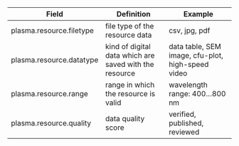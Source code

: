 | Field                    | Definition                                             | Example                                           |
| ------------------------ | ------------------------------------------------------ | ------------------------------------------------- |
| plasma.resource.filetype | file type of the resource data                         | csv, jpg, pdf                                     |
| plasma.resource.datatype | kind of digital data which are saved with the resource | data table, SEM image, cfu-plot, high-speed video |
| plasma.resource.range    | range in which the resource is valid                   | wavelength range: 400…800 nm                      |
| plasma.resource.quality  | data quality score                                     | verified, published, reviewed                     |